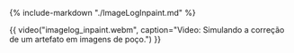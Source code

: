 {% include-markdown "./ImageLogInpaint.md" %}

{{ video("imagelog_inpaint.webm", caption="Video: Simulando a correção de um artefato em imagens de poço.") }}
